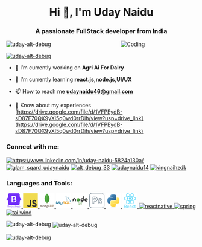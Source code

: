 <h1 align="center">Hi 👋, I'm Uday Naidu</h1>
<h3 align="center">A passionate FullStack developer from India</h3>
<img align="right" alt="Coding" width="200" src="https://media4.giphy.com/media/v1.Y2lkPTc5MGI3NjExYW5hZzQ1czBodHRoaDhoeHBnbW1tcWFucHQ1c3hnczdtdnNnYWVlcCZlcD12MV9pbnRlcm5hbF9naWZfYnlfaWQmY3Q9Zw/78XCFBGOlS6keY1Bil/giphy.gif">

<p align="left"> <img src="https://komarev.com/ghpvc/?username=uday-alt-debug&label=Profile%20views&color=0e75b6&style=flat" alt="uday-alt-debug" /> </p>

<p align="left"> <a href="https://github.com/ryo-ma/github-profile-trophy"><img src="https://github-profile-trophy.vercel.app/?username=uday-alt-debug" alt="uday-alt-debug" /></a> </p>

- 🔭 I’m currently working on **Agri Ai For Dairy**

- 🌱 I’m currently learning **react.js,node.js,UI/UX**

- 📫 How to reach me **udaynaidu46@gmail.com**

- 📄 Know about my experiences [https://drive.google.com/file/d/1VFPEydB-sD87F70QX9yXl5q0wd0rrDih/view?usp=drive_link](https://drive.google.com/file/d/1VFPEydB-sD87F70QX9yXl5q0wd0rrDih/view?usp=drive_link)

<h3 align="left">Connect with me:</h3>
<p align="left">
<a href="https://linkedin.com/in/https://www.linkedin.com/in/uday-naidu-5824a130a/" target="blank"><img align="center" src="https://raw.githubusercontent.com/rahuldkjain/github-profile-readme-generator/master/src/images/icons/Social/linked-in-alt.svg" alt="https://www.linkedin.com/in/uday-naidu-5824a130a/" height="30" width="40" /></a>
<a href="https://fb.com/glam_sqard_udaynaidu" target="blank"><img align="center" src="https://raw.githubusercontent.com/rahuldkjain/github-profile-readme-generator/master/src/images/icons/Social/facebook.svg" alt="glam_sqard_udaynaidu" height="30" width="40" /></a>
<a href="https://instagram.com/alt_debug_33" target="blank"><img align="center" src="https://raw.githubusercontent.com/rahuldkjain/github-profile-readme-generator/master/src/images/icons/Social/instagram.svg" alt="alt_debug_33" height="30" width="40" /></a>
<a href="https://www.leetcode.com/udaynaidu14" target="blank"><img align="center" src="https://raw.githubusercontent.com/rahuldkjain/github-profile-readme-generator/master/src/images/icons/Social/leet-code.svg" alt="udaynaidu14" height="30" width="40" /></a>
<a href="https://auth.geeksforgeeks.org/user/kingnaihzdk" target="blank"><img align="center" src="https://raw.githubusercontent.com/rahuldkjain/github-profile-readme-generator/master/src/images/icons/Social/geeks-for-geeks.svg" alt="kingnaihzdk" height="30" width="40" /></a>
</p>

<h3 align="left">Languages and Tools:</h3>
<p align="left"> <a href="https://getbootstrap.com" target="_blank" rel="noreferrer"> <img src="https://raw.githubusercontent.com/devicons/devicon/master/icons/bootstrap/bootstrap-plain-wordmark.svg" alt="bootstrap" width="40" height="40"/> </a> <a href="https://developer.mozilla.org/en-US/docs/Web/JavaScript" target="_blank" rel="noreferrer"> <img src="https://raw.githubusercontent.com/devicons/devicon/master/icons/javascript/javascript-original.svg" alt="javascript" width="40" height="40"/> </a> <a href="https://www.mongodb.com/" target="_blank" rel="noreferrer"> <img src="https://raw.githubusercontent.com/devicons/devicon/master/icons/mongodb/mongodb-original-wordmark.svg" alt="mongodb" width="40" height="40"/> </a> <a href="https://www.mysql.com/" target="_blank" rel="noreferrer"> <img src="https://raw.githubusercontent.com/devicons/devicon/master/icons/mysql/mysql-original-wordmark.svg" alt="mysql" width="40" height="40"/> </a> <a href="https://nodejs.org" target="_blank" rel="noreferrer"> <img src="https://raw.githubusercontent.com/devicons/devicon/master/icons/nodejs/nodejs-original-wordmark.svg" alt="nodejs" width="40" height="40"/> </a> <a href="https://www.photoshop.com/en" target="_blank" rel="noreferrer"> <img src="https://raw.githubusercontent.com/devicons/devicon/master/icons/photoshop/photoshop-line.svg" alt="photoshop" width="40" height="40"/> </a> <a href="https://www.python.org" target="_blank" rel="noreferrer"> <img src="https://raw.githubusercontent.com/devicons/devicon/master/icons/python/python-original.svg" alt="python" width="40" height="40"/> </a> <a href="https://reactjs.org/" target="_blank" rel="noreferrer"> <img src="https://raw.githubusercontent.com/devicons/devicon/master/icons/react/react-original-wordmark.svg" alt="react" width="40" height="40"/> </a> <a href="https://reactnative.dev/" target="_blank" rel="noreferrer"> <img src="https://reactnative.dev/img/header_logo.svg" alt="reactnative" width="40" height="40"/> </a> <a href="https://spring.io/" target="_blank" rel="noreferrer"> <img src="https://www.vectorlogo.zone/logos/springio/springio-icon.svg" alt="spring" width="40" height="40"/> </a> <a href="https://tailwindcss.com/" target="_blank" rel="noreferrer"> <img src="https://www.vectorlogo.zone/logos/tailwindcss/tailwindcss-icon.svg" alt="tailwind" width="40" height="40"/> </a> </p>

<p><img align="left" src="https://github-readme-stats.vercel.app/api/top-langs?username=uday-alt-debug&show_icons=true&locale=en&layout=compact" alt="uday-alt-debug" /></p>

<p>&nbsp;<img align="center" src="https://github-readme-stats.vercel.app/api?username=uday-alt-debug&show_icons=true&locale=en" alt="uday-alt-debug" /></p>

<p><img align="center" src="https://github-readme-streak-stats.herokuapp.com/?user=uday-alt-debug&" alt="uday-alt-debug" /></p>
